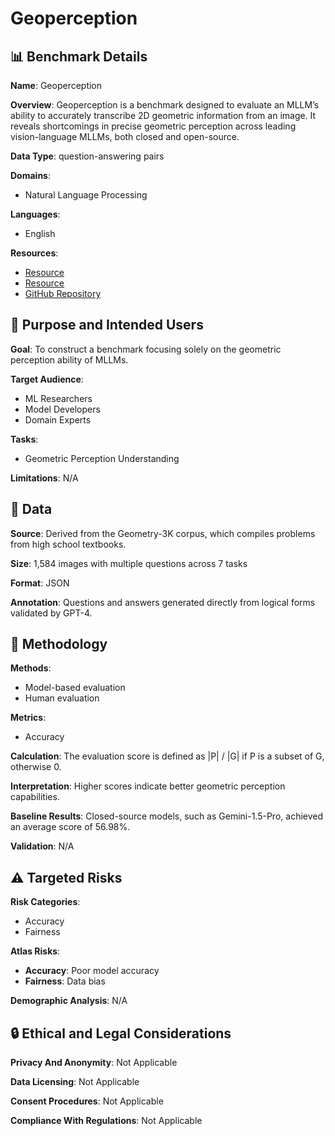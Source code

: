 # Geoperception

## 📊 Benchmark Details

**Name**: Geoperception

**Overview**: Geoperception is a benchmark designed to evaluate an MLLM’s ability to accurately transcribe 2D geometric information from an image. It reveals shortcomings in precise geometric perception across leading vision-language MLLMs, both closed and open-source.

**Data Type**: question-answering pairs

**Domains**:
- Natural Language Processing

**Languages**:
- English

**Resources**:
- [Resource](https://euclid-multimodal.github.io)
- [Resource](https://huggingface.co/euclid-multimodal)
- [GitHub Repository](https://github.com/euclid-multimodal/Euclid)

## 🎯 Purpose and Intended Users

**Goal**: To construct a benchmark focusing solely on the geometric perception ability of MLLMs.

**Target Audience**:
- ML Researchers
- Model Developers
- Domain Experts

**Tasks**:
- Geometric Perception Understanding

**Limitations**: N/A

## 💾 Data

**Source**: Derived from the Geometry-3K corpus, which compiles problems from high school textbooks.

**Size**: 1,584 images with multiple questions across 7 tasks

**Format**: JSON

**Annotation**: Questions and answers generated directly from logical forms validated by GPT-4.

## 🔬 Methodology

**Methods**:
- Model-based evaluation
- Human evaluation

**Metrics**:
- Accuracy

**Calculation**: The evaluation score is defined as |P| / |G| if P is a subset of G, otherwise 0.

**Interpretation**: Higher scores indicate better geometric perception capabilities.

**Baseline Results**: Closed-source models, such as Gemini-1.5-Pro, achieved an average score of 56.98%.

**Validation**: N/A

## ⚠️ Targeted Risks

**Risk Categories**:
- Accuracy
- Fairness

**Atlas Risks**:
- **Accuracy**: Poor model accuracy
- **Fairness**: Data bias

**Demographic Analysis**: N/A

## 🔒 Ethical and Legal Considerations

**Privacy And Anonymity**: Not Applicable

**Data Licensing**: Not Applicable

**Consent Procedures**: Not Applicable

**Compliance With Regulations**: Not Applicable
